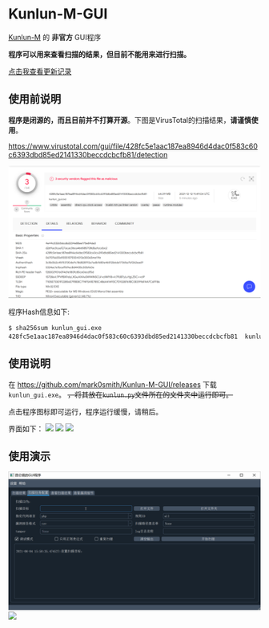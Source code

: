 # Kunlun-M-GUI
[Kunlun-M](https://github.com/LoRexxar/Kunlun-M) 的 **非官方** GUI程序

**程序可以用来查看扫描的结果，但目前不能用来进行扫描。**

[点击我查看更新记录](./changelog.md)

## 使用前说明
**程序是闭源的，而且目前并不打算开源**。下图是VirusTotal的扫描结果，**请谨慎使用**。

https://www.virustotal.com/gui/file/428fc5e1aac187ea8946d4dac0f583c60c6393dbd85ed2141330beccdcbcfb81/detection

![](./image/virustotal_scanresult.png)

程序Hash信息如下:
``` bash
$ sha256sum kunlun_gui.exe
428fc5e1aac187ea8946d4dac0f583c60c6393dbd85ed2141330beccdcbcfb81  kunlun_gui.exe
```

## 使用说明
在 https://github.com/mark0smith/Kunlun-M-GUI/releases 下载 `kunlun_gui.exe`。
<del>，将其放在`kunlun.py`文件所在的<del>文件夹中运行即可。

点击程序图标即可运行，程序运行缓慢，请稍后。

界面如下：
![](./image/main_window.png)
![](./image/result_window.png)
![](./image/detail_window.png)


## 使用演示

![](./image/demo3.gif)
![](./image/demo.gif)